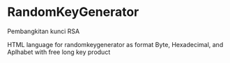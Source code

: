 # RandomKeyGenerator
Pembangkitan kunci RSA

HTML language for randomkeygenerator
as format Byte, Hexadecimal, and Aplhabet
with free long key product
